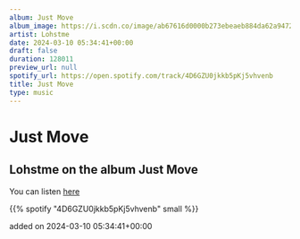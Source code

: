 ```yaml
---
album: Just Move
album_image: https://i.scdn.co/image/ab67616d0000b273ebeaeb884da62a9472718de9
artist: Lohstme
date: 2024-03-10 05:34:41+00:00
draft: false
duration: 128011
preview_url: null
spotify_url: https://open.spotify.com/track/4D6GZU0jkkb5pKj5vhvenb
title: Just Move
type: music
---
```



# Just Move

## Lohstme on the album Just Move

You can listen [here](https://open.spotify.com/track/4D6GZU0jkkb5pKj5vhvenb)

{{% spotify "4D6GZU0jkkb5pKj5vhvenb" small %}}

added on 2024-03-10 05:34:41+00:00